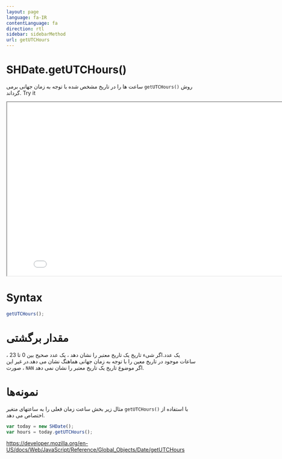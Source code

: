 ```yaml
---
layout: page
language: fa-IR
contentLanguage: fa
direction: rtl
sidebar: sidebarMethod
url: getUTCHours
---
```


# SHDate.getUTCHours()

روش <code dir="ltr">getUTCHours()</code> ساعت ها را در تاریخ مشخص شده با توجه به زمان جهانی برمی گرداند.
Try it

<iframe style="width: 830px; height: 460px;" src="/SHDateTime-js/examples/live.html?function=getUTCHours" title="MDN Web Docs Interactive Example" loading="lazy"></iframe>
<br/>

# Syntax

```js
getUTCHours();
```

# مقدار برگشتی

یک عدد.اگر شیء تاریخ یک تاریخ معتبر را نشان دهد ، یک عدد صحیح بین 0 تا 23 ، ساعات موجود در تاریخ معین را با توجه به زمان جهانی هماهنگ نشان می دهد.در غیر این صورت ، `NAN` اگر موضوع تاریخ یک تاریخ معتبر را نشان نمی دهد.

# نمونه‌ها

با استفاده از <code dir = "ltr">getUTCHours()</code>
مثال زیر بخش ساعت زمان فعلی را به ساعتهای متغیر اختصاص می دهد.

```js
var today = new SHDate();
var hours = today.getUTCHours();
```

https://developer.mozilla.org/en-US/docs/Web/JavaScript/Reference/Global_Objects/Date/getUTCHours

